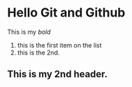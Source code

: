 # Hello Git and Github

This is my *bold*

1. this is the first item on the list
2. this is the 2nd.

## This is my 2nd header.
